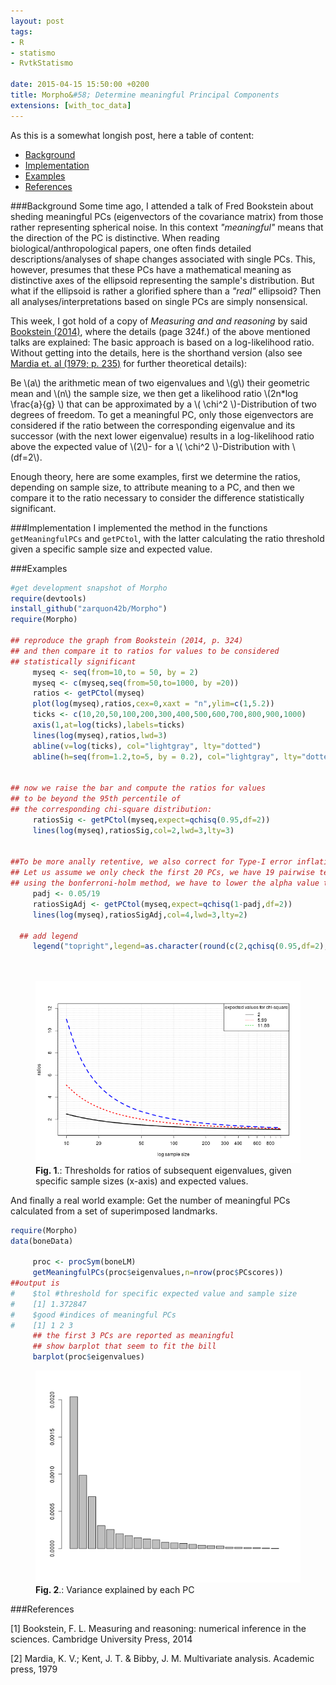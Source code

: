 ```yaml
---
layout: post
tags: 
- R 
- statismo
- RvtkStatismo

date: 2015-04-15 15:50:00 +0200
title: Morpho&#58; Determine meaningful Principal Components
extensions: [with_toc_data]
---
```


As this is a somewhat longish post, here a table of content:


* [Background](#background)
* [Implementation](#implementation)
* [Examples](#examples)
* [References](#references)

<a id="background"></a>
###Background
Some time ago, I attended a talk of Fred Bookstein about sheding meaningful PCs (eigenvectors of the covariance matrix) from those rather representing spherical noise. In this context *"meaningful"* means that the direction of the PC is distinctive. When reading biological/anthropological papers, one often finds detailed descriptions/analyses of shape changes associated with single PCs. This, however, presumes that these PCs have a mathematical meaning as distinctive axes of the ellipsoid representing the sample's distribution. But what if the ellipsoid is rather a glorified sphere than a *"real"* ellipsoid? Then all analyses/interpretations based on single PCs are simply nonsensical.

This week, I got hold of a copy of *Measuring and and reasoning* by said [Bookstein (2014)](#1), where the details (page 324f.) of the above mentioned talks are explained: The basic approach is based on a log-likelihood ratio. Without getting into the details, here is the shorthand version (also see [Mardia et. al (1979; p. 235)](#2) for further theoretical details):

Be \\(a\\) the arithmetic mean of two eigenvalues and \\(g\\) their geometric mean and \\(n\\) the sample size, we then get a likelihood ratio \\(2n*log \frac{a}{g} \\) that can be approximated by a \\( \chi^2 \\)-Distribution of two degrees of freedom. To get a meaningful PC, only those eigenvectors are considered if the ratio between the corresponding eigenvalue and its successor (with the next lower eigenvalue) results in a log-likelihood ratio above the expected value of \\(2\\)- for a \\( \chi^2 \\)-Distribution with \\(df=2\\). 

Enough theory, here are some examples, first we determine the ratios, depending on sample size, to attribute meaning to a PC, and then we compare it to the ratio necessary to consider the difference statistically significant. 


<a id="implementation"></a>
###Implementation
I implemented the method in the functions ```getMeaningfulPCs``` and ```getPCtol```, with the latter calculating the ratio threshold given a specific sample size and expected value.

<a id="examples"></a>
###Examples
```r
#get development snapshot of Morpho
require(devtools)
install_github("zarquon42b/Morpho")
require(Morpho)

## reproduce the graph from Bookstein (2014, p. 324)
## and then compare it to ratios for values to be considered
## statistically significant
     myseq <- seq(from=10,to = 50, by = 2)
     myseq <- c(myseq,seq(from=50,to=1000, by =20))
     ratios <- getPCtol(myseq)
     plot(log(myseq),ratios,cex=0,xaxt = "n",ylim=c(1,5.2))
     ticks <- c(10,20,50,100,200,300,400,500,600,700,800,900,1000)
     axis(1,at=log(ticks),labels=ticks)
     lines(log(myseq),ratios,lwd=3)
     abline(v=log(ticks), col="lightgray", lty="dotted")
     abline(h=seq(from=1.2,to=5, by = 0.2), col="lightgray", lty="dotted")
  
  
## now we raise the bar and compute the ratios for values
## to be beyond the 95th percentile of
## the corresponding chi-square distribution:
     ratiosSig <- getPCtol(myseq,expect=qchisq(0.95,df=2))
     lines(log(myseq),ratiosSig,col=2,lwd=3,lty=3)
     
    
##To be more anally retentive, we also correct for Type-I error inflation
## Let us assume we only check the first 20 PCs, we have 19 pairwise tests
## using the bonferroni-holm method, we have to lower the alpha value to 0.05/19=0.002631579
     padj <- 0.05/19
     ratiosSigAdj <- getPCtol(myseq,expect=qchisq(1-padj,df=2))
     lines(log(myseq),ratiosSigAdj,col=4,lwd=3,lty=2)

  ## add legend
     legend("topright",legend=as.character(round(c(2,qchisq(0.95,df=2),qchisq(1-padj,df=2)),digits=2)),title="expected values for chi-square",lty=c(1,3,2),col=1:3)

     
```
<figure>
    <img rel="zoom" src="/resources/images/meaningPCthresh.png" alt="weak sliding routine" width="500" >
  <figcaption><b>Fig. 1</b>.: Thresholds for ratios of subsequent eigenvalues, given specific sample sizes (x-axis) and expected values.</figcaption>
</figure> 


And finally a real world example: Get the number of meaningful PCs calculated from a set of superimposed landmarks.

```r
require(Morpho)
data(boneData)

     proc <- procSym(boneLM)
     getMeaningfulPCs(proc$eigenvalues,n=nrow(proc$PCscores))
##output is
#    $tol #threshold for specific expected value and sample size 
#    [1] 1.372847
#    $good #indices of meaningful PCs
#    [1] 1 2 3
     ## the first 3 PCs are reported as meaningful
     ## show barplot that seem to fit the bill
     barplot(proc$eigenvalues)
```
<figure>
    <img rel="zoom" src="/resources/images/meaningPCbarplot.png" alt="weak sliding routine" width="500" >
  <figcaption><b>Fig. 2</b>.: Variance explained by each PC</figcaption>
</figure> 

<a id ="references"></a>

###References

<a id="1">[1]</a> Bookstein, F. L. Measuring and reasoning: numerical inference in the sciences. Cambridge University Press, 2014

<a id="1">[2]</a> Mardia, K. V.; Kent, J. T. & Bibby, J. M. Multivariate analysis. Academic press, 1979

     



